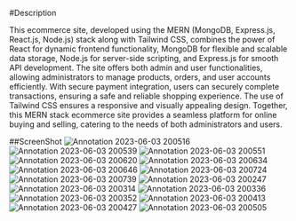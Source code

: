 #Description

This ecommerce site, developed using the MERN (MongoDB, Express.js, React.js, Node.js) stack along with Tailwind CSS, combines the power of React for dynamic frontend functionality, MongoDB for flexible and scalable data storage, Node.js for server-side scripting, and Express.js for smooth API development. The site offers both admin and user functionalities, allowing administrators to manage products, orders, and user accounts efficiently. With secure payment integration, users can securely complete transactions, ensuring a safe and reliable shopping experience. The use of Tailwind CSS ensures a responsive and visually appealing design. Together, this MERN stack ecommerce site provides a seamless platform for online buying and selling, catering to the needs of both administrators and users.


##ScreenShot
![Annotation 2023-06-03 200516](https://github.com/icchigoo/ecommerce-v1/assets/79775763/0510077d-34d4-40fc-93e1-9f7780626df4)
![Annotation 2023-06-03 200539](https://github.com/icchigoo/ecommerce-v1/assets/79775763/817f05c0-e747-451c-9361-8e4c30eeb2b9)
![Annotation 2023-06-03 200551](https://github.com/icchigoo/ecommerce-v1/assets/79775763/6e5c85e8-6697-4db8-b662-6f31fdc4d509)
![Annotation 2023-06-03 200620](https://github.com/icchigoo/ecommerce-v1/assets/79775763/5e528fb5-89fb-43cb-bab0-d1e34081f61e)
![Annotation 2023-06-03 200634](https://github.com/icchigoo/ecommerce-v1/assets/79775763/757d4797-4560-4bf9-be1a-0f5fa5d6a4ee)
![Annotation 2023-06-03 200646](https://github.com/icchigoo/ecommerce-v1/assets/79775763/c5a32e7d-ebee-42bd-9996-b7869b34c81a)
![Annotation 2023-06-03 200724](https://github.com/icchigoo/ecommerce-v1/assets/79775763/33db50a0-12fc-4026-9faa-94e070be2193)
![Annotation 2023-06-03 200739](https://github.com/icchigoo/ecommerce-v1/assets/79775763/fbdde736-b70a-4f90-9630-758400467d43)
![Annotation 2023-06-03 200247](https://github.com/icchigoo/ecommerce-v1/assets/79775763/b07f2810-9996-4cae-a157-c5e47238df89)
![Annotation 2023-06-03 200314](https://github.com/icchigoo/ecommerce-v1/assets/79775763/56ffe379-424a-43af-8017-9b41fe1dc883)
![Annotation 2023-06-03 200336](https://github.com/icchigoo/ecommerce-v1/assets/79775763/8d2b8d2a-500c-45ab-88cb-787eead286c1)
![Annotation 2023-06-03 200352](https://github.com/icchigoo/ecommerce-v1/assets/79775763/1e2556e9-982c-4984-986b-1aaca75f8d64)
![Annotation 2023-06-03 200413](https://github.com/icchigoo/ecommerce-v1/assets/79775763/c6b951f9-2b5c-4058-adcf-ae31ad29ef3b)
![Annotation 2023-06-03 200427](https://github.com/icchigoo/ecommerce-v1/assets/79775763/e7c1a01e-5534-4b9a-86b6-18308c7d514c)
![Annotation 2023-06-03 200505](https://github.com/icchigoo/ecommerce-v1/assets/79775763/2ba2759e-198b-425b-b220-7c7a6d62ad61)
